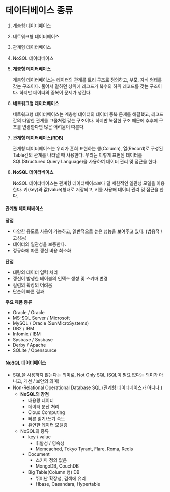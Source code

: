 # 데이터베이스 종류



1. 계층형 데이터베이스
2. 네트워크형 데이터베이스
3. 관계형 데이터베이스
4. NoSQL 데이터베이스



1. **계층형 데이터베이스**

   계층형 데이터베이스는 데이터의 관계를 트리 구조로 정의하고, 부모, 자식 형태를 갖는 구조이다. 풀어서 말하면 상위에 레코드가 복수의 하위 레코드를 갖는 구조이다. 하지만 데이터의 중복이 문제가 생긴다.

2. **네트워크형 데이터베이스**

   네트워크형 데이터베이스는 계층형 데이터의 데이터 중복 문제를 해결했고, 레코드간의 다양한 관계를 그물처럼 갖는 구조이다. 하지만 복잡한 구조 때문에 추후에 구조를 변경한다면 많은 어려움이 따른다.

3. **관계형 데이터베이스(RDB)**

   관계형 데이터베이스는 우리가 흔희 표현하는 행(Column), 열(Record)로 구성된 Table간의 관계를 나타낼 때 사용한다. 우리는 이렇게 표현된 데이터를 SQL(Structured Query Language)을 사용하여 데이터 관리 및 접근을 한다.

4. **NoSQL 데이터베이스**

   NoSQL 데이터베이스는 관계형 데이터베이스보다 덜 제한적인 일관성 모델을 이용한다. 키(key)와 값(value)형태로 저장되고, 키를 사용해 데이터 관리 및 접근을 한다.



#### 관계형 데이터베이스

**장점**

- 다양한 용도로 사용이 가능하고, 일반적으로 높은 성능을 보여주고 있다. (범용적 / 고성능)
- 데이터의 일관성을 보증한다.
- 정규화에 따른 갱신 비용 최소화

**단점**

- 대량의 데이터 입력 처리
- 갱신이 발생한 테이블의 인덱스 생성 및 스키마 변경
- 컬럼의 확장의 어려움
- 단순히 빠른 결과

**주요 제품 종류**

- Oracle / Oracle
- MS-SQL Server / Microsoft
- MySQL / Oracle (SunMicroSystems)
- DB2 / IBM
- Infomix / IBM
- Sysbase / Sysbase
- Derby / Apache
- SQLite / Opensource



#### NoSQL 데이터베이스

- SQL을 사용하지 않는다는 의미로, Not Only SQL (SQL이 필요 없다는 의미가 아니고, 개선 / 보안의 의미)
- Non-Relational Operational Database SQL (관계형 데이터베이스가 아니다.)
  - **NoSQL의 장점**
    - 대용량 데이터
    - 데이터 분산 처리
    - Cloud Computing
    - 빠른 읽기/쓰기 속도
    - 유연한 데이터 모델링
  - NoSQL의 종류
    - key / value
      - 휘발성 / 영속성
      - Memcached, Tokyo Tyrant, Flare, Roma, Redis
    - Document
      - 스키마 정의 없음
      - MongoDB, CouchDB
    - Big Table(Column 형) DB
      - 뛰어난 확장성, 검색에 유리
      - Hbase, Casandara, Hypertable